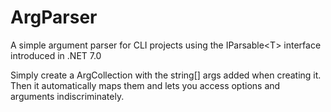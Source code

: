 # ArgParser
A simple argument parser for CLI projects using the IParsable&lt;T> interface introduced in .NET 7.0

Simply create a ArgCollection with the string[] args added when creating it.
Then it automatically maps them and lets you access options and arguments indiscriminately.
